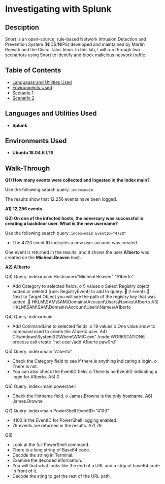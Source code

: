 # Investigating with Splunk

## Desciption
Snort is an open-source, rule-based Network Intrusion Detection and Prevention System (NIDS/NIPS) developed and maintained by Martin Roesch and the Cisco Talos team. In this lab, I will run through two scenariors using Snort to identify and block malicious network traffic.

## Table of Contents

   * [Languages and Utilities Used](#Languages-and-Utilities-Used)
   * [Environments Used](#Environments-Used)
   * [Scenario 1](Scenario-1)
   * [Scenario 2](Scenario-2)

## Languages and Utilities Used

* **Splunk** 

## Environments Used

* **Ubuntu 18.04.6 LTS**

## Walk-Through

**Q1) How many events were collected and Ingested in the index main?**

Use the following search query: `index=main`

The results show that 12,256 events have been logged.

**A1) 12,256 events**

**Q2) On one of the infected hosts, the adversary was successful in creating a backdoor user. What is the new username?**

Use the following search query: `index=main EventID="4720"`
* The 4720 event ID indicates a new user account was created.

One event is returned in the results, and it shows the user **A1berto** was created on the **Micheal.Beaven** host.

**A2) A1berto**
 	
Q3)
Query: index=main Hostname="Micheal.Beaven" "A1berto"
-	Add Category to selected fields.
o	5 values
o	Select Registry object added or deleted (rule: RegistryEvent) to add to query.
	2 events
	Next to Target Object you will see the path of the registry key that was added.
	HKLM\SAM\SAM\Domains\Account\Users\Names\A1berto
A3) HKLM\SAM\SAM\Domains\Account\Users\Names\A1berto

Q4)
Query: index=main
-	Add CommandLine to selected fields.
o	19 values
o	One value show to command used to create the A1berto user.
A4) C:\windows\System32\Wbem\WMIC.exe" /node:WORKSTATION6 process call create "net user /add A1berto paw0rd1

Q5)
Query: index=main “A1berto”
-	Check the Category field to see if there is anything indicating a login.
o	There is not.
-	You can also check the EventID field.
o	There is no EventID indicating a login for A1berto.
A5) 0

Q6)
Query: index=main powershell
-	Check the Hotname field.
o	James.Browne is the only hostname.
A6) James.Browne

Q7)
Query: index=main PowerShell EventID=”4103”
-	4103 is the EventID for PowerShell logging enabled.
-	79 events are returned in the results.
A7) 79

Q8)
-	Look at the full PowerShell command.
-	There is a long string of Base64 code.
-	Decode the string in Terminal.
-	Examine the decoded information.
-	You will find what looks like the end of a URL and a strig of base64 code in front of it.
-	Decode the sting to get the rest of the URL path.
